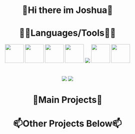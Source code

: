 <h1 align="center" width="600px">👋Hi there im Joshua👋</h1>

<h1 align="center">🔨🧰Languages/Tools🧰🔨</h1> 
<p align="center">
  
  <img width="60px" src="https://cdn.jsdelivr.net/gh/devicons/devicon/icons/javascript/javascript-original.svg" />
  <img width="60px" src="https://cdn.jsdelivr.net/gh/devicons/devicon/icons/python/python-original.svg" /> 
  <img width="60px" src="https://cdn.jsdelivr.net/gh/devicons/devicon/icons/html5/html5-original.svg" /> 
  <img width="60px" src="https://cdn.jsdelivr.net/gh/devicons/devicon/icons/css3/css3-original.svg" />
  <img src="https://cdn.jsdelivr.net/gh/devicons/devicon/icons/nodejs/nodejs-original.svg" />       
  <img width="60px" src="https://cdn.jsdelivr.net/gh/devicons/devicon/icons/vscode/vscode-original.svg" />
  <img width="60px" src="https://cdn.jsdelivr.net/gh/devicons/devicon/icons/github/github-original.svg" />

          
</p>


          

#


<p align="center">
  <img src="https://github-readme-stats.vercel.app/api?username=JoshuaKadji&show_icons=true&theme=radical">
  <img src="https://github-readme-stats.vercel.app/api/top-langs/?username=JoshuaKadji">
</p>



<h1 align="center">👀Main Projects👀</h1>
<p align="center">
   
</p>

<h1 align="center">📫Other Projects Below📫</h1>





<!--<img src="https://github-readme-stats.vercel.app/api/pin/?username=anuraghazra&repo=github-readme-stats"--!>
